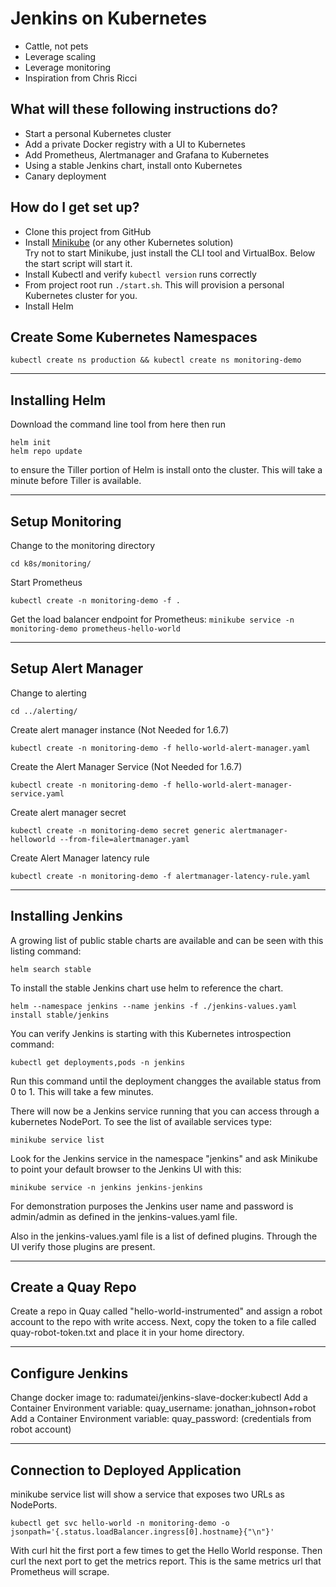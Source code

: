 # Jenkins on Kubernetes #

- Cattle, not pets
- Leverage scaling
- Leverage monitoring
- Inspiration from Chris Ricci

## What will these following instructions do? ##

- Start a personal Kubernetes cluster
- Add a private Docker registry with a UI to Kubernetes 
- Add Prometheus, Alertmanager and Grafana to Kubernetes
- Using a stable Jenkins chart, install onto Kubernetes
- Canary deployment


## How do I get set up? ##

- Clone this project from GitHub
- Install [Minikube](https://kubernetes.io/docs/getting-started-guides/minikube/) (or any other Kubernetes solution)
  <br>Try not to start Minikube, just install the CLI tool and VirtualBox. Below the start script will start it.
- Install Kubectl and verify `kubectl version` runs correctly
- From project root run `./start.sh`. This will provision a personal Kubernetes cluster for you.
- Install Helm

## Create Some Kubernetes Namespaces ##

`
kubectl create ns production && kubectl create ns monitoring-demo
`

-----------------------
## Installing Helm ##

Download the command line tool from here then run

```
helm init
helm repo update
```

to ensure the Tiller portion of Helm is install onto the cluster. This will take a minute before 
Tiller is available.

----------------------
## Setup Monitoring ##

Change to the monitoring directory

`
cd k8s/monitoring/
`

Start Prometheus

`
kubectl create -n monitoring-demo -f .
`

Get the load balancer endpoint for Prometheus:
`
minikube service -n monitoring-demo prometheus-hello-world
`

-------------------------
## Setup Alert Manager ##

Change to alerting

`cd ../alerting/`

Create alert manager instance (Not Needed for 1.6.7)

`
kubectl create -n monitoring-demo -f hello-world-alert-manager.yaml
`

Create the Alert Manager Service (Not Needed for 1.6.7)

`
kubectl create -n monitoring-demo -f hello-world-alert-manager-service.yaml
`

Create alert manager secret

`
kubectl create -n monitoring-demo secret generic alertmanager-helloworld --from-file=alertmanager.yaml
`

Create Alert Manager latency rule

`
kubectl create -n monitoring-demo -f alertmanager-latency-rule.yaml
`

--------------------------
## Installing Jenkins ##

A growing list of public stable charts are available and can be seen with this listing command:

`helm search stable`

To install the stable Jenkins chart use helm to reference the chart.

`
helm --namespace jenkins --name jenkins -f ./jenkins-values.yaml install stable/jenkins
`

You can verify Jenkins is starting with this Kubernetes introspection command:

`
kubectl get deployments,pods -n jenkins
`

Run this command until the deployment changges the available status from 0 to 1. This will 
take a few minutes.

There will now be a Jenkins service running that you can access through a kubernetes NodePort. 
To see the list of available services type:

`minikube service list`

Look for the Jenkins service in the namespace "jenkins" and ask Minikube to point your default
browser to the Jenkins UI with this:

`minikube service -n jenkins jenkins-jenkins`

For demonstration purposes the Jenkins user name and password is admin/admin as 
defined in the jenkins-values.yaml file.

Also in the jenkins-values.yaml file is a list of defined plugins. Through the UI verify those plugins
are present.

------------------------
## Create a Quay Repo ##

Create a repo in Quay called "hello-world-instrumented" and assign a robot
account to the repo with write access. Next, copy the token to a file called 
quay-robot-token.txt and place it in your home directory.

-----------------------
## Configure Jenkins ##

Change docker image to: radumatei/jenkins-slave-docker:kubectl
Add a Container Environment variable: quay_username: jonathan_johnson+robot
Add a Container Environment variable: quay_password: (credentials from robot account)

----------------------------------------
## Connection to Deployed Application ##

minikube service list will show a service that exposes two URLs as NodePorts.

`
kubectl get svc hello-world -n monitoring-demo -o jsonpath='{.status.loadBalancer.ingress[0].hostname}{"\n"}'
`

With curl hit the first port a few times to get the Hello World response. Then curl the next port
to get the metrics report. This is the same metrics url that Prometheus will scrape.



